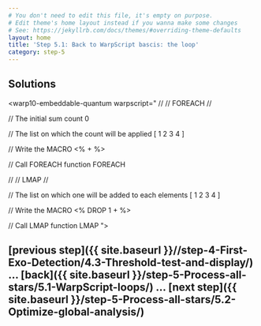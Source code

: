 ```yaml
---
# You don't need to edit this file, it's empty on purpose.
# Edit theme's home layout instead if you wanna make some changes
# See: https://jekyllrb.com/docs/themes/#overriding-theme-defaults
layout: home
title: 'Step 5.1: Back to WarpScript bascis: the loop'
category: step-5
---
```


## Solutions

<warp10-embeddable-quantum warpscript="
//
// FOREACH
//


// The initial sum count
0

// The list on which the count will be applied
[ 1 2 3 4 ]

// Write the MACRO
<%
    +
%>

// Call FOREACH function
FOREACH

//
// LMAP
//

// The list on which one will be added to each elements
[ 1 2 3 4 ]

// Write the MACRO
<%
    DROP
    1 +
%>

// Call LMAP function
LMAP
">
</warp10-embeddable-quantum>

## [previous step]({{ site.baseurl }}//step-4-First-Exo-Detection/4.3-Threshold-test-and-display/) ... [back]({{ site.baseurl }}/step-5-Process-all-stars/5.1-WarpScript-loops/) ... [next step]({{ site.baseurl }}/step-5-Process-all-stars/5.2-Optimize-global-analysis/)